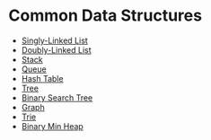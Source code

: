 # Common Data Structures

- [Singly-Linked List](./SinglyLinkedList.js)
- [Doubly-Linked List](./DoublyLinkedList.js)
- [Stack](./Stack.js)
- [Queue](./Queue.js)
- [Hash Table](./HashTable.js)
- [Tree](./Tree.js)
- [Binary Search Tree](./BinarySearchTree.js)
- [Graph](./Graph.js)
- [Trie](./Trie.js)
- [Binary Min Heap](./BinaryMinHeap.js)

<!-- 

TODO:
  - Have removeAll method return the removed structure, not an empty one.
  - Outsource some methods from the structure to its Nodes.

-->